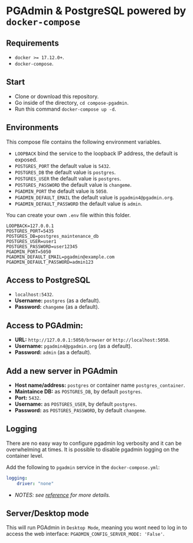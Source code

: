 # PGAdmin & PostgreSQL powered by `docker-compose`

## Requirements
- `docker >= 17.12.0+`.
- `docker-compose`.

## Start
- Clone or download this repository.
- Go inside of the directory,  `cd compose-pgadmin`.
- Run this command `docker-compose up -d`.

## Environments
This compose file contains the following environment variables.
- `LOOPBACK` bind the service to the loopback IP address, the default is exposed.
- `POSTGRES_PORT` the default value is `5432`.
- `POSTGRES_DB` the default value is `postgres`.
- `POSTGRES_USER` the default value is `postgres`.
- `POSTGRES_PASSWORD` the default value is `changeme`.
- `PGADMIN_PORT` the default value is `5050`.
- `PGADMIN_DEFAULT_EMAIL` the default value is `pgadmin4@pgadmin.org`.
- `PGADMIN_DEFAULT_PASSWORD` the default value is `admin`.

You can create your own `.env` file within this folder.
```env
LOOPBACK=127.0.0.1
POSTGRES_PORT=5435
POSTGRES_DB=postgres_maintenance_db
POSTGRES_USER=user1
POSTGRES_PASSWORD=user12345
PGADMIN_PORT=5050
PGADMIN_DEFAULT_EMAIL=pgadmin@example.com
PGADMIN_DEFAULT_PASSWORD=admin123
```

## Access to PostgreSQL
- `localhost:5432`.
- **Username:** `postgres` (as a default).
- **Password:** `changeme` (as a default).

## Access to PGAdmin:
- **URL:** `http://127.0.0.1:5050/browser` or `http://localhost:5050`.
- **Username:** `pgadmin4@pgadmin.org` (as a default).
- **Password:** `admin` (as a default).

## Add a new server in PGAdmin
- **Host name/address:** `postgres` or container name `postgres_container`.
- **Maintaince DB:** as `POSTGRES_DB`, by default `postgres`.
- **Port:** `5432`.
- **Username:** as `POSTGRES_USER`, by default `postgres`.
- **Password:** as `POSTGRES_PASSWORD`, by default `changeme`.

## Logging
There are no easy way to configure pgadmin log verbosity and it can be overwhelming at times. It is possible to disable pgadmin logging on the container level.

Add the following to `pgadmin` service in the `docker-compose.yml`:
```yml
logging:
    driver: "none"
```

- *NOTES: see [reference](https://github.com/khezen/compose-postgres/pull/23/files) for more details.*

## Server/Desktop mode
This will run PGAdmin in `Desktop Mode`, meaning you wont need to log in to access the web interface: `PGADMIN_CONFIG_SERVER_MODE: 'False'`.
